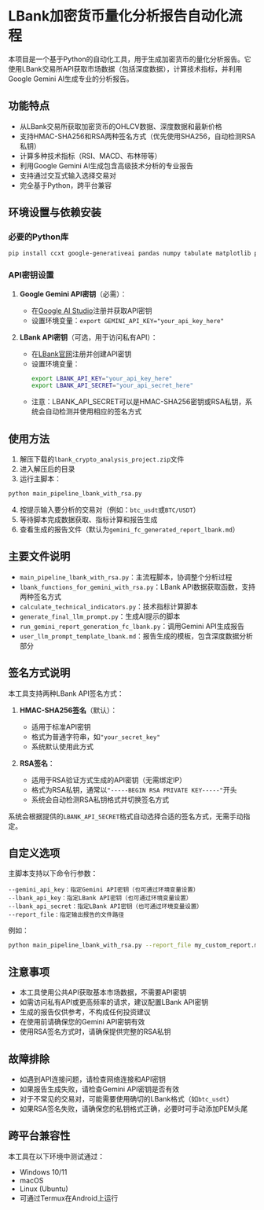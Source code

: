 # LBank加密货币量化分析报告自动化流程

本项目是一个基于Python的自动化工具，用于生成加密货币的量化分析报告。它使用LBank交易所API获取市场数据（包括深度数据），计算技术指标，并利用Google Gemini AI生成专业的分析报告。

## 功能特点

- 从LBank交易所获取加密货币的OHLCV数据、深度数据和最新价格
- 支持HMAC-SHA256和RSA两种签名方式（优先使用SHA256，自动检测RSA私钥）
- 计算多种技术指标（RSI、MACD、布林带等）
- 利用Google Gemini AI生成包含高级技术分析的专业报告
- 支持通过交互式输入选择交易对
- 完全基于Python，跨平台兼容

## 环境设置与依赖安装

### 必要的Python库

```bash
pip install ccxt google-generativeai pandas numpy tabulate matplotlib pycryptodome
```

### API密钥设置

1. **Google Gemini API密钥**（必需）：
   - 在[Google AI Studio](https://ai.google.dev/)注册并获取API密钥
   - 设置环境变量：`export GEMINI_API_KEY="your_api_key_here"`

2. **LBank API密钥**（可选，用于访问私有API）：
   - 在[LBank官网](https://www.lbank.com/)注册并创建API密钥
   - 设置环境变量：
     ```bash
     export LBANK_API_KEY="your_api_key_here"
     export LBANK_API_SECRET="your_api_secret_here"
     ```
   - 注意：LBANK_API_SECRET可以是HMAC-SHA256密钥或RSA私钥，系统会自动检测并使用相应的签名方式

## 使用方法

1. 解压下载的`lbank_crypto_analysis_project.zip`文件
2. 进入解压后的目录
3. 运行主脚本：

```bash
python main_pipeline_lbank_with_rsa.py
```

4. 按提示输入要分析的交易对（例如：`btc_usdt`或`BTC/USDT`）
5. 等待脚本完成数据获取、指标计算和报告生成
6. 查看生成的报告文件（默认为`gemini_fc_generated_report_lbank.md`）

## 主要文件说明

- `main_pipeline_lbank_with_rsa.py`：主流程脚本，协调整个分析过程
- `lbank_functions_for_gemini_with_rsa.py`：LBank API数据获取函数，支持两种签名方式
- `calculate_technical_indicators.py`：技术指标计算脚本
- `generate_final_llm_prompt.py`：生成AI提示的脚本
- `run_gemini_report_generation_fc_lbank.py`：调用Gemini API生成报告
- `user_llm_prompt_template_lbank.md`：报告生成的模板，包含深度数据分析部分

## 签名方式说明

本工具支持两种LBank API签名方式：

1. **HMAC-SHA256签名**（默认）：
   - 适用于标准API密钥
   - 格式为普通字符串，如`"your_secret_key"`
   - 系统默认使用此方式

2. **RSA签名**：
   - 适用于RSA验证方式生成的API密钥（无需绑定IP）
   - 格式为RSA私钥，通常以`"-----BEGIN RSA PRIVATE KEY-----"`开头
   - 系统会自动检测RSA私钥格式并切换签名方式

系统会根据提供的`LBANK_API_SECRET`格式自动选择合适的签名方式，无需手动指定。

## 自定义选项

主脚本支持以下命令行参数：

```
--gemini_api_key：指定Gemini API密钥（也可通过环境变量设置）
--lbank_api_key：指定LBank API密钥（也可通过环境变量设置）
--lbank_api_secret：指定LBank API密钥（也可通过环境变量设置）
--report_file：指定输出报告的文件路径
```

例如：

```bash
python main_pipeline_lbank_with_rsa.py --report_file my_custom_report.md
```

## 注意事项

- 本工具使用公共API获取基本市场数据，不需要API密钥
- 如需访问私有API或更高频率的请求，建议配置LBank API密钥
- 生成的报告仅供参考，不构成任何投资建议
- 在使用前请确保您的Gemini API密钥有效
- 使用RSA签名方式时，请确保提供完整的RSA私钥

## 故障排除

- 如遇到API连接问题，请检查网络连接和API密钥
- 如果报告生成失败，请检查Gemini API密钥是否有效
- 对于不常见的交易对，可能需要使用确切的LBank格式（如`btc_usdt`）
- 如果RSA签名失败，请确保您的私钥格式正确，必要时可手动添加PEM头尾

## 跨平台兼容性

本工具在以下环境中测试通过：
- Windows 10/11
- macOS
- Linux (Ubuntu)
- 可通过Termux在Android上运行
